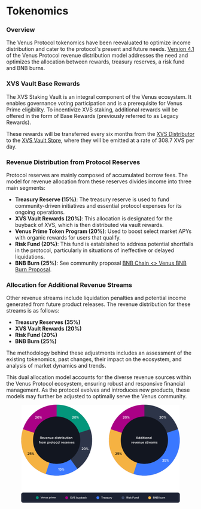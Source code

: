 # Tokenomics

### Overview

The Venus Protocol tokenomics have been reevaluated to optimize income distribution and cater to the protocol's present and future needs. [Version 4.1](https://snapshot.box/#/s:venus-xvs.eth/proposal/0xb8f03ad2dd2988a6d2e89a1adbebc52c7a62b284ea493008752c71b7f00b3386) of the Venus Protocol revenue distribution model addresses the need and optimizes the allocation between rewards, treasury reserves, a risk fund and BNB burns.

### XVS Vault Base Rewards

The XVS Staking Vault is an integral component of the Venus ecosystem. It enables governance voting participation and is a prerequisite for Venus Prime eligibility. To incentivize XVS staking, additional rewards will be offered in the form of Base Rewards (previously referred to as Legacy Rewards).

These rewards will be transferred every six months from the [XVS Distributor](https://bscscan.com/address/0xfd36e2c2a6789db23113685031d7f16329158384) to the [XVS Vault Store](https://www.bscscan.com/address/0x1e25cf968f12850003db17e0dba32108509c4359), where they will be emitted at a rate of 308.7 XVS per day.

### Revenue Distribution from Protocol Reserves

Protocol reserves are mainly composed of accumulated borrow fees. The model for revenue allocation from these reserves divides income into three main segments:

* **Treasury Reserve (15%)**: The treasury reserve is used to fund community-driven initiatives and essential protocol expenses for its ongoing operations.
* **XVS Vault Rewards (20%)**: This allocation is designated for the buyback of XVS, which is then distributed via vault rewards.
* **Venus Prime Token Program (20%)**: Used to boost select market APYs with organic rewards for users that qualify.
* **Risk Fund (20%)**: This fund is established to address potential shortfalls in the protocol, particularly in situations of ineffective or delayed liquidations.
* **BNB Burn (25%)**: See community proposal [BNB Chain <> Venus BNB Burn Proposal](https://community.venus.io/t/bnb-chain-venus-bnb-burn-proposal/5142).

### Allocation for Additional Revenue Streams

Other revenue streams include liquidation penalties and potential income generated from future product releases. The revenue distribution for these streams is as follows:

* **Treasury Reserves (35%)**
* **XVS Vault Rewards (20%)**
* **Risk Fund (20%)**
* **BNB Burn (25%)**

The methodology behind these adjustments includes an assessment of the existing tokenomics, past changes, their impact on the ecosystem, and analysis of market dynamics and trends.

This dual allocation model accounts for the diverse revenue sources within the Venus Protocol ecosystem, ensuring robust and responsive financial management. As the protocol evolves and introduces new products, these models may further be adjusted to optimally serve the Venus community.

<figure><img src="../.gitbook/assets/tokenomics.svg" alt=""><figcaption></figcaption></figure>

